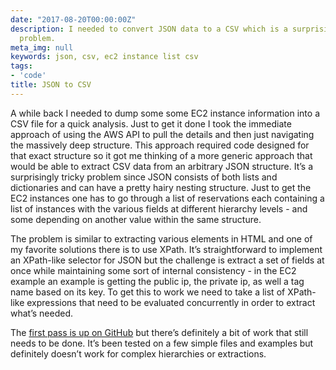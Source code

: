 ```yaml
---
date: "2017-08-20T00:00:00Z"
description: I needed to convert JSON data to a CSV which is a surprisingly challenging
  problem.
meta_img: null
keywords: json, csv, ec2 instance list csv
tags:
- 'code'
title: JSON to CSV
---
```


A while back I needed to dump some some EC2 instance information into a CSV file for a quick analysis. Just to get it done I took the immediate approach of using the AWS API to pull the details and then just navigating the massively deep structure. This approach required code designed for that exact structure so it got me thinking of a more generic approach that would be able to extract CSV data from an arbitrary JSON structure. It’s a surprisingly tricky problem since JSON consists of both lists and dictionaries and can have a pretty hairy nesting structure. Just to get the EC2 instances one has to go through a list of reservations each containing a list of instances with the various fields at different hierarchy levels - and some depending on another value within the same structure.

The problem is similar to extracting various elements in HTML and one of my favorite solutions there is to use XPath. It’s straightforward to implement an XPath-like selector for JSON but the challenge is extract a set of fields at once while maintaining some sort of internal consistency - in the EC2 example an example is getting the public ip, the private ip, as well a tag name based on its key. To get this to work we need to take a list of XPath-like expressions that need to be evaluated concurrently in order to extract what’s needed.

The [first pass is up on GitHub](https://github.com/dangoldin/python-tools/blob/master/json_csv.py) but there’s definitely a bit of work that still needs to be done. It’s been tested on a few simple files and examples but definitely doesn’t work for complex hierarchies or extractions.
